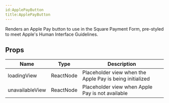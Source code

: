 ```yaml
---
id:ApplePayButton
title:ApplePayButton
---
```

Renders an Apple Pay button to use in the Square Payment Form, pre-styled to meet Apple's Human Interface Guidelines.
## Props
|Name|Type|Description|
|---|---|---|
|loadingView|ReactNode|Placeholder view when the Apple Pay is being initialized|
|unavailableView|ReactNode|Placeholder view when Apple Pay is not available|